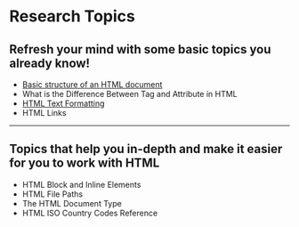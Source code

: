# Research Topics

## Refresh your mind with some basic topics you already know!

- [Basic structure of an HTML document](https://stuyhsdesign.wordpress.com/basic-html/structure-html-document/)
- What is the Difference Between Tag and Attribute in HTML
- [HTML Text Formatting](https://www.w3schools.com/html/html_formatting.asp)
- HTML Links

--------------------------------------------------------------------------------

## Topics that help you in-depth and make it easier for you to work with HTML

- HTML Block and Inline Elements
- HTML File Paths
- The HTML Document Type
- HTML ISO Country Codes Reference
